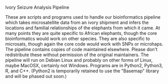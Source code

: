 Ivory Seizure Analysis Pipeline

These are scripts and programs used to handle our bioinformatics pipeline which takes microsatellite data from an ivory shipment and infers the locations and familial relationships of the elephants from which it came.  At many points they are quite specific to African elephants, though the core bioinformatics would work on other species.  They are also specific to microsats, though again the core code would work with SNPs or microhaps.
The pipeline contains copies of code maintained elsewhere.  Please don't redistribute these without permission of the original maintainers.
The pipeline will run on Debian Linux and probably on other forms of Linux, maybe MacOSX, certainly not Windows.  Programs are in Python2, Python3, R, and C++.  (Python2 is temporarily retained to use the "Basemap" library and will be phased out soon.)
